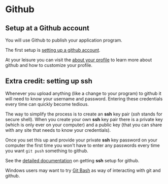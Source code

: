 Github
======

## Setup at a Github account

You will use Github to publish your application program.

The first setup is [setting up a github account](https://github.com/join).

At your leisure you can visit the [about your profile](https://help.github.com/articles/about-your-profile/) to learn more about github and how
to customize your profile.

## Extra credit: setting up **ssh**

Whenever you upload anything (like a change to your program) to github
it will need to know your username and password. Entering these
credentials every time can quickly become tedious.

The way to simplify the process is to create an **ssh** key pair (*ssh* stands for
secure shell). When you create your own **ssh** key pair there is a private
key (which is only ever on your computer) and a public key (that you can share
with any site that needs to know your credentials).

Once you set this up and provide your private **ssh** key password on
your computer the first time you won't have to enter any passwords
every time you want `git push` something to github.

See the [detailed documentation](https://help.github.com/categories/ssh/)
on getting **ssh** setup for github.

Windows users may want to try [Git Bash](https://git-for-windows.github.io)
as way of interacting with git and github.
